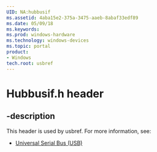 ```yaml
---
UID: NA:hubbusif
ms.assetid: 4aba15e2-375a-3475-aaeb-8abaf33edf89
ms.date: 05/09/18
ms.keywords: 
ms.prod: windows-hardware
ms.technology: windows-devices
ms.topic: portal
product:
- Windows
tech.root: usbref
---
```


# Hubbusif.h header


## -description


This header is used by usbref. For more information, see:

- [Universal Serial Bus (USB)](../_usbref/index.md)
